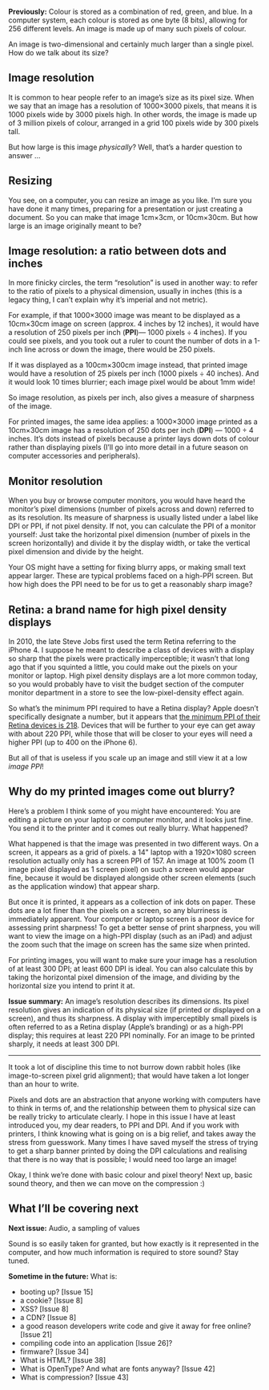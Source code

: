 **Previously:** Colour is stored as a combination of red, green, and blue. In a computer system, each
colour is stored as one byte (8 bits), allowing for 256 different levels. An image is made up of many such pixels of colour.

An image is two-dimensional and certainly much larger than a single pixel. How do we talk about its size?

## Image resolution

It is common to hear people refer to an image’s size as its pixel size. When we say that an image has a resolution of 1000×3000 pixels, that means it is 1000 pixels wide by 3000 pixels high. In other words, the image is made up of 3 million pixels of colour, arranged in a grid 100 pixels wide by 300 pixels tall.

But how large is this image _physically_? Well, that’s a harder question to answer …

## Resizing

You see, on a computer, you can resize an image as you like. I’m sure you have done it many times, preparing for a presentation or just creating a document. So you can make that image 1cm×3cm, or 10cm×30cm. But how large is an image originally meant to be?

## Image resolution: a ratio between dots and inches

In more finicky circles, the term “resolution” is used in another way: to refer to the ratio of pixels to a physical dimension, usually in inches (this is a legacy thing, I can’t explain why it’s imperial and not metric).

For example, if that 1000×3000 image was meant to be displayed as a 10cm×30cm image on screen (approx. 4 inches by 12 inches), it would have a resolution of 250 pixels per inch (**PPI**)— 1000 pixels ÷ 4 inches). If you could see pixels, and you took out a ruler to count the number of dots in a 1-inch line across or down the image, there would be 250 pixels.

If it was displayed as a 100cm×300cm image instead, that printed image would have a resolution of 25 pixels per inch (1000 pixels ÷ 40 inches). And it would look 10 times blurrier; each image pixel would be about 1mm wide!

So image resolution, as pixels per inch, also gives a measure of sharpness of the image.

For printed images, the same idea applies: a 1000×3000 image printed as a 10cm×30cm image has a resolution of 250 dots per inch (**DPI**) — 1000 ÷ 4 inches. It’s dots instead of pixels because a printer lays down dots of colour rather than displaying pixels (I’ll go into more detail in a future season on computer accessories and peripherals).

## Monitor resolution

When you buy or browse computer monitors, you would have heard the monitor’s pixel dimensions (number of pixels across and down) referred to as its resolution. Its measure of sharpness is usually listed under a label like DPI or PPI, if not pixel density. If not, you can calculate the PPI of a monitor yourself: Just take the horizontal pixel dimension (number of pixels in the screen horizontally) and divide it by the display width, or take the vertical pixel dimension and divide by the height.

Your OS might have a setting for fixing blurry apps, or making small text appear larger. These are typical problems faced on a high-PPI screen. But how high does the PPI need to be for us to get a reasonably sharp image?

## Retina: a brand name for high pixel density displays

In 2010, the late Steve Jobs first used the term Retina referring to the iPhone 4. I suppose he meant to describe a class of devices with a display so sharp that the pixels were practically imperceptible; it wasn’t that long ago that if you squinted a little, you could make out the pixels on your monitor or laptop. High pixel density displays are a lot more common today, so you would probably have to visit the budget section of the computer monitor department in a store to see the low-pixel-density effect again.

So what’s the minimum PPI required to have a Retina display? Apple doesn’t specifically designate a number, but it appears that [the minimum PPI of their Retina devices is 218](https://en.wikipedia.org/wiki/Retina_display). Devices that will be further to your eye can get away with about 220 PPI, while those that will be closer to your eyes will need a higher PPI (up to 400 on the iPhone 6).

But all of that is useless if you scale up an image and still view it at a low _image PPI_!

## Why do my printed images come out blurry?

Here’s a problem I think some of you might have encountered: You are editing a picture on your laptop or computer monitor, and it looks just fine. You send it to the printer and it comes out really blurry. What happened?

What happened is that the image was presented in two different ways. On a screen, it appears as a grid of pixels. a 14" laptop with a 1920×1080 screen resolution actually only has a screen PPI of 157. An image at 100% zoom (1 image pixel displayed as 1 screen pixel) on such a screen would appear fine, because it would be displayed alongside other screen elements (such as the application window) that appear sharp.

But once it is printed, it appears as a collection of ink dots on paper. These dots are a lot finer than the pixels on a screen, so any blurriness is immediately apparent. Your computer or laptop screen is a poor device for assessing print sharpness! To get a better sense of print sharpness, you will want to view the image on a high-PPI display (such as an iPad) and adjust the zoom such that the image on screen has the same size when printed.

For printing images, you will want to make sure your image has a resolution of at least 300 DPI; at least 600 DPI is ideal. You can also calculate this by taking the horizontal pixel dimension of the image, and dividing by the horizontal size you intend to print it at.

**Issue summary:** An image’s resolution describes its dimensions. Its pixel resolution gives an indication of its physical size (if printed or displayed on a screen), and thus its sharpness. A display with imperceptibly small pixels is often referred to as a Retina display (Apple’s branding) or as a high-PPI display; this requires at least 220 PPI nominally. For an image to be printed sharply, it needs at least 300 DPI.

<hr/>

It took a lot of discipline this time to not burrow down rabbit holes (like image-to-screen pixel grid alignment); that would have taken a lot longer than an hour to write.

Pixels and dots are an abstraction that anyone working with computers have to think in terms of, and the relationship between them to physical size can be really tricky to articulate clearly. I hope in this issue I have at least introduced you, my dear readers, to PPI and DPI. And if you work with printers, I think knowing what is going on is a big relief, and takes away the stress from guesswork. Many times I have saved myself the stress of trying to get a sharp banner printed by doing the DPI calculations and realising that there is no way that is possible; I would need too large an image!

Okay, I think we’re done with basic colour and pixel theory! Next up, basic sound theory, and then we can move on the compression :)

## What I’ll be covering next

**Next issue:** Audio, a sampling of values

Sound is so easily taken for granted, but how exactly is it represented in the computer, and how much information is required to store sound? Stay tuned.

**Sometime in the future:** What is:

- booting up? [Issue 15]
- a cookie? [Issue 8]
- XSS? [Issue 8]
- a CDN? [Issue 8]
- a good reason developers write code and give it away for free online? [Issue 21]
- compiling code into an application [Issue 26]?
- firmware? [Issue 34]
- What is HTML? [Issue 38]
- What is OpenType? And what are fonts anyway? [Issue 42]
- What is compression? [Issue 43]
